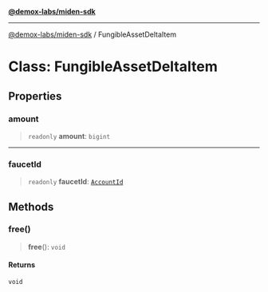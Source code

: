 [**@demox-labs/miden-sdk**](../README.md)

***

[@demox-labs/miden-sdk](../README.md) / FungibleAssetDeltaItem

# Class: FungibleAssetDeltaItem

## Properties

### amount

> `readonly` **amount**: `bigint`

***

### faucetId

> `readonly` **faucetId**: [`AccountId`](AccountId.md)

## Methods

### free()

> **free**(): `void`

#### Returns

`void`
